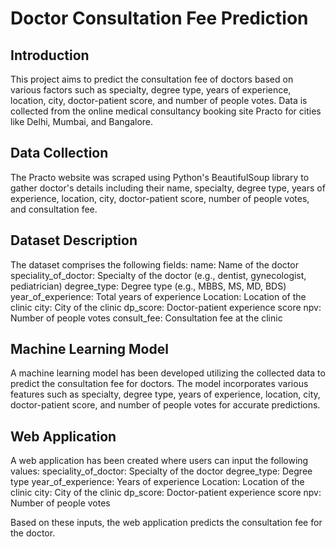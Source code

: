 # Doctor Consultation Fee Prediction

## Introduction
This project aims to predict the consultation fee of doctors based on various factors such as specialty, degree type, years of experience, location, city, doctor-patient score, and number of people votes. Data is collected from the online medical consultancy booking site Practo for cities like Delhi, Mumbai, and Bangalore.

## Data Collection
The Practo website was scraped using Python's BeautifulSoup library to gather doctor's details including their name, specialty, degree type, years of experience, location, city, doctor-patient score, number of people votes, and consultation fee.

## Dataset Description
The dataset comprises the following fields:
name: Name of the doctor
speciality_of_doctor: Specialty of the doctor (e.g., dentist, gynecologist, pediatrician)
degree_type: Degree type (e.g., MBBS, MS, MD, BDS)
year_of_experience: Total years of experience
Location: Location of the clinic
city: City of the clinic
dp_score: Doctor-patient experience score
npv: Number of people votes
consult_fee: Consultation fee at the clinic

## Machine Learning Model
A machine learning model has been developed utilizing the collected data to predict the consultation fee for doctors. The model incorporates various features such as specialty, degree type, years of experience, location, city, doctor-patient score, and number of people votes for accurate predictions.

## Web Application
A web application has been created where users can input the following values:
speciality_of_doctor: Specialty of the doctor
degree_type: Degree type
year_of_experience: Years of experience
Location: Location of the clinic
city: City of the clinic
dp_score: Doctor-patient experience score
npv: Number of people votes

Based on these inputs, the web application predicts the consultation fee for the doctor.

